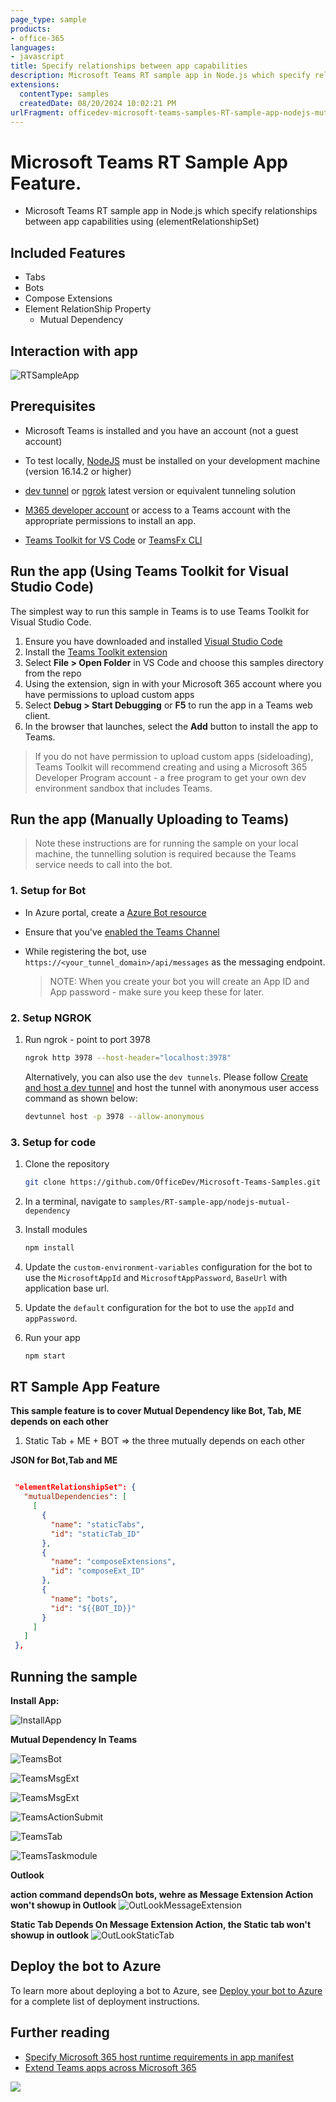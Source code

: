 ```yaml
---
page_type: sample
products:
- office-365
languages:
- javascript
title: Specify relationships between app capabilities
description: Microsoft Teams RT sample app in Node.js which specify relationships between app capabilities using (elementRelationshipSet)
extensions:
  contentType: samples
  createdDate: 08/20/2024 10:02:21 PM
urlFragment: officedev-microsoft-teams-samples-RT-sample-app-nodejs-mutual-dependency
---
```


# Microsoft Teams RT Sample App Feature.

- Microsoft Teams RT sample app in Node.js which specify relationships between app capabilities using (elementRelationshipSet)

## Included Features
* Tabs
* Bots
* Compose Extensions
* Element RelationShip Property
    * Mutual Dependency

## Interaction with app

![RTSampleApp](Images/RT-Sample-App.gif)

## Prerequisites

-  Microsoft Teams is installed and you have an account (not a guest account)

-  To test locally, [NodeJS](https://nodejs.org/en/download/) must be installed on your development machine (version 16.14.2  or higher)

-  [dev tunnel](https://learn.microsoft.com/en-us/azure/developer/dev-tunnels/get-started?tabs=windows) or [ngrok](https://ngrok.com/) latest version or equivalent tunneling solution

-  [M365 developer account](https://docs.microsoft.com/microsoftteams/platform/concepts/build-and-test/prepare-your-o365-tenant) or access to a Teams account with the appropriate permissions to install an app.

- [Teams Toolkit for VS Code](https://marketplace.visualstudio.com/items?itemName=TeamsDevApp.ms-teams-vscode-extension) or [TeamsFx CLI](https://learn.microsoft.com/microsoftteams/platform/toolkit/teamsfx-cli?pivots=version-one)

## Run the app (Using Teams Toolkit for Visual Studio Code)

The simplest way to run this sample in Teams is to use Teams Toolkit for Visual Studio Code.

1. Ensure you have downloaded and installed [Visual Studio Code](https://code.visualstudio.com/docs/setup/setup-overview)
1. Install the [Teams Toolkit extension](https://marketplace.visualstudio.com/items?itemName=TeamsDevApp.ms-teams-vscode-extension)
1. Select **File > Open Folder** in VS Code and choose this samples directory from the repo
1. Using the extension, sign in with your Microsoft 365 account where you have permissions to upload custom apps
1. Select **Debug > Start Debugging** or **F5** to run the app in a Teams web client.
1. In the browser that launches, select the **Add** button to install the app to Teams.

> If you do not have permission to upload custom apps (sideloading), Teams Toolkit will recommend creating and using a Microsoft 365 Developer Program account - a free program to get your own dev environment sandbox that includes Teams.

## Run the app (Manually Uploading to Teams)

> Note these instructions are for running the sample on your local machine, the tunnelling solution is required because
> the Teams service needs to call into the bot.

### 1. Setup for Bot
- In Azure portal, create a [Azure Bot resource](https://docs.microsoft.com/azure/bot-service/bot-builder-authentication?view=azure-bot-service-4.0&tabs=csharp%2Caadv2)

- Ensure that you've [enabled the Teams Channel](https://docs.microsoft.com/azure/bot-service/channel-connect-teams?view=azure-bot-service-4.0)

- While registering the bot, use `https://<your_tunnel_domain>/api/messages` as the messaging endpoint.
    > NOTE: When you create your bot you will create an App ID and App password - make sure you keep these for later.

### 2. Setup NGROK
1) Run ngrok - point to port 3978

    ```bash
    ngrok http 3978 --host-header="localhost:3978"
    ```
   Alternatively, you can also use the `dev tunnels`. Please follow [Create and host a dev tunnel](https://learn.microsoft.com/en-us/azure/developer/dev-tunnels/get-started?tabs=windows) and host the tunnel with anonymous user access command as shown below:

   ```bash
   devtunnel host -p 3978 --allow-anonymous
   ```

### 3. Setup for code
1) Clone the repository

    ```bash
    git clone https://github.com/OfficeDev/Microsoft-Teams-Samples.git
    ```
2) In a terminal, navigate to `samples/RT-sample-app/nodejs-mutual-dependency`

3) Install modules

    ```bash
    npm install
    ```

4) Update the `custom-environment-variables` configuration for the bot to use the `MicrosoftAppId` and `MicrosoftAppPassword`, `BaseUrl` with application base url.

5) Update the `default` configuration for the bot to use the `appId` and `appPassword`.

5) Run your app

    ```bash
    npm start
    ```

## RT Sample App Feature
**This sample feature is to cover Mutual Dependency like Bot, Tab, ME depends on each other**
1) Static Tab + ME + BOT => the three mutually depends on each other

**JSON for Bot,Tab and ME**

```json

 "elementRelationshipSet": {
   "mutualDependencies": [
     [
       {
         "name": "staticTabs",
         "id": "staticTab_ID"
       },
       {
         "name": "composeExtensions",
         "id": "composeExt_ID"
       },
       {
         "name": "bots",
         "id": "${{BOT_ID}}"
       }
     ]
   ]
 },

``` 

## Running the sample

**Install App:**

![InstallApp](Images/1.Install_App.png)

**Mutual Dependency In Teams**

![TeamsBot](Images/2.PersonalBot.png)

![TeamsMsgExt](Images/3.PersonalSelectMsgExtAction.png)

![TeamsMsgExt](Images/4.PersonalMsgExtAction.png)

![TeamsActionSubmit](Images/5.PersonaMsgExtActionSubmit.png)

![TeamsTab](Images/6.StaticTab.png)

![TeamsTaskmodule](Images/7.TaskModule.png)

**Outlook**

**action command dependsOn bots, wehre as Message Extension Action won't showup in Outlook**
![OutLookMessageExtension](Images/8.Outlook_AppNotFoundForMsgExt.png)

**Static Tab Depends On Message Extension Action, the Static tab won't showup in outlook**
![OutLookStaticTab](Images/8.Outlook_AppNotFoundForTab.png)

## Deploy the bot to Azure

To learn more about deploying a bot to Azure, see [Deploy your bot to Azure](https://aka.ms/azuredeployment) for a complete list of deployment instructions.

## Further reading

- [Specify Microsoft 365 host runtime requirements in app manifest](https://review.learn.microsoft.com/en-us/microsoftteams/platform/m365-apps/specify-runtime-requirements?branch=pr-en-us-11018)
- [Extend Teams apps across Microsoft 365](https://learn.microsoft.com/en-us/microsoftteams/platform/m365-apps/overview)

<img src="https://pnptelemetry.azurewebsites.net/microsoft-teams-samples/samples/RT-sample-app-nodejs-mutual-dependency" />